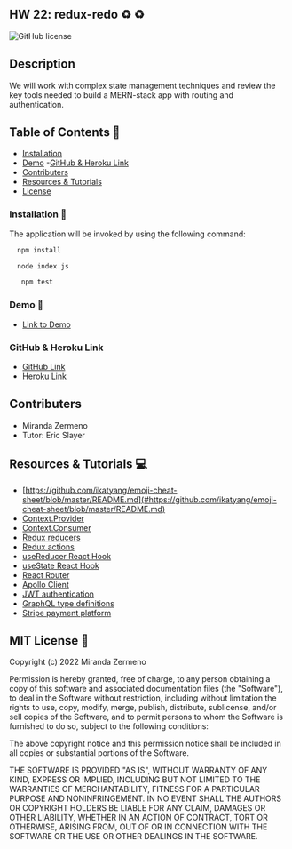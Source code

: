 ## HW 22:  redux-redo ♻️ ♻️

![GitHub license](https://img.shields.io/badge/license-MIT-ff69b4.svg) 

## Description
We will work with complex state management techniques and review the key tools needed to build a MERN-stack app with routing and authentication. 


## Table of Contents 🔎
- [Installation](#installation)
- [Demo](#demo)
 -[GitHub & Heroku Link](#githubdeploylink)
- [Contributers](#contributers)
- [Resources & Tutorials](#resources&tutorials)
- [License](#license)

### Installation  💾
The application will be invoked by using the following command:

```bash
  npm install 
``` 
```bash
  node index.js
```
```bash
   npm test
```

### Demo 🎥

* [Link to Demo](https://watch.screencastify.com/v/H736WkgPFhP7ZZuZiZ2U)

### GitHub & Heroku Link

* [GitHub Link](https://github.com/Zermeno94/redux-redo)
* [Heroku Link](https://redux-redo.herokuapp.com/)

## Contributers
* Miranda Zermeno
* Tutor: Eric Slayer 


## Resources & Tutorials  💻

* [https://github.com/ikatyang/emoji-cheat-sheet/blob/master/README.md](#https://github.com/ikatyang/emoji-cheat-sheet/blob/master/README.md)
* [Context.Provider](https://reactjs.org/docs/context.html#contextprovider)
* [Context.Consumer](https://reactjs.org/docs/context.html#contextconsumer)
* [Redux reducers](https://redux.js.org/faq/reducers/)
* [Redux actions](https://redux.js.org/faq/actions/)
* [useReducer React Hook](https://reactjs.org/docs/hooks-reference.html#usereducer)
* [useState React Hook](https://reactjs.org/docs/hooks-state.html)
* [React Router](https://reactrouter.com/web/guides/quick-start)
* [Apollo Client](https://www.apollographql.com/docs/react/)
* [JWT authentication](https://jwt.io/introduction)
* [GraphQL type definitions](https://www.apollographql.com/docs/tutorial/schema/#object-types)
* [Stripe payment platform](https://stripe.com/docs)

## MIT License 📍
Copyright (c) 2022 Miranda Zermeno

Permission is hereby granted, free of charge, to any person obtaining a copy
of this software and associated documentation files (the "Software"), to deal
in the Software without restriction, including without limitation the rights
to use, copy, modify, merge, publish, distribute, sublicense, and/or sell
copies of the Software, and to permit persons to whom the Software is
furnished to do so, subject to the following conditions:

The above copyright notice and this permission notice shall be included in all
copies or substantial portions of the Software.

THE SOFTWARE IS PROVIDED "AS IS", WITHOUT WARRANTY OF ANY KIND, EXPRESS OR
IMPLIED, INCLUDING BUT NOT LIMITED TO THE WARRANTIES OF MERCHANTABILITY,
FITNESS FOR A PARTICULAR PURPOSE AND NONINFRINGEMENT. IN NO EVENT SHALL THE
AUTHORS OR COPYRIGHT HOLDERS BE LIABLE FOR ANY CLAIM, DAMAGES OR OTHER
LIABILITY, WHETHER IN AN ACTION OF CONTRACT, TORT OR OTHERWISE, ARISING FROM,
OUT OF OR IN CONNECTION WITH THE SOFTWARE OR THE USE OR OTHER DEALINGS IN THE
SOFTWARE.
